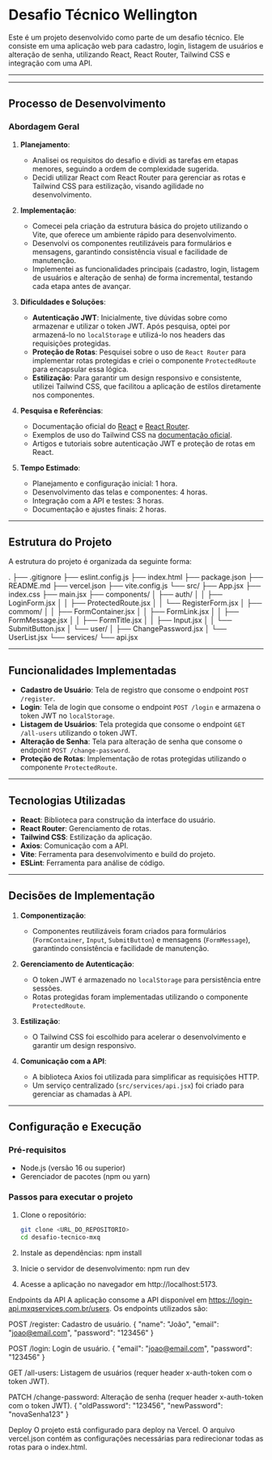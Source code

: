 # Desafio Técnico Wellington

Este é um projeto desenvolvido como parte de um desafio técnico. Ele consiste em uma aplicação web para cadastro, login, listagem de usuários e alteração de senha, utilizando React, React Router, Tailwind CSS e integração com uma API.

---

---

## Processo de Desenvolvimento

### Abordagem Geral

1. **Planejamento**:
   - Analisei os requisitos do desafio e dividi as tarefas em etapas menores, seguindo a ordem de complexidade sugerida.
   - Decidi utilizar React com React Router para gerenciar as rotas e Tailwind CSS para estilização, visando agilidade no desenvolvimento.

2. **Implementação**:
   - Comecei pela criação da estrutura básica do projeto utilizando o Vite, que oferece um ambiente rápido para desenvolvimento.
   - Desenvolvi os componentes reutilizáveis para formulários e mensagens, garantindo consistência visual e facilidade de manutenção.
   - Implementei as funcionalidades principais (cadastro, login, listagem de usuários e alteração de senha) de forma incremental, testando cada etapa antes de avançar.

3. **Dificuldades e Soluções**:
   - **Autenticação JWT**: Inicialmente, tive dúvidas sobre como armazenar e utilizar o token JWT. Após pesquisa, optei por armazená-lo no `localStorage` e utilizá-lo nos headers das requisições protegidas.
   - **Proteção de Rotas**: Pesquisei sobre o uso de `React Router` para implementar rotas protegidas e criei o componente `ProtectedRoute` para encapsular essa lógica.
   - **Estilização**: Para garantir um design responsivo e consistente, utilizei Tailwind CSS, que facilitou a aplicação de estilos diretamente nos componentes.

4. **Pesquisa e Referências**:
   - Documentação oficial do [React](https://reactjs.org/) e [React Router](https://reactrouter.com/).
   - Exemplos de uso do Tailwind CSS na [documentação oficial](https://tailwindcss.com/).
   - Artigos e tutoriais sobre autenticação JWT e proteção de rotas em React.

5. **Tempo Estimado**:
   - Planejamento e configuração inicial: 1 hora.
   - Desenvolvimento das telas e componentes: 4 horas.
   - Integração com a API e testes: 3 horas.
   - Documentação e ajustes finais: 2 horas.

---

## Estrutura do Projeto

A estrutura do projeto é organizada da seguinte forma:

. ├── .gitignore ├── eslint.config.js ├── index.html ├── package.json ├── README.md ├── vercel.json ├── vite.config.js └── src/ ├── App.jsx ├── index.css ├── main.jsx ├── components/ │ ├── auth/ │ │ ├── LoginForm.jsx │ │ ├── ProtectedRoute.jsx │ │ └── RegisterForm.jsx │ ├── commom/ │ │ ├── FormContainer.jsx │ │ ├── FormLink.jsx │ │ ├── FormMessage.jsx │ │ ├── FormTitle.jsx │ │ ├── Input.jsx │ │ └── SubmitButton.jsx │ └── user/ │ ├── ChangePassword.jsx │ └── UserList.jsx └── services/ └── api.jsx

---

## Funcionalidades Implementadas

- **Cadastro de Usuário**: Tela de registro que consome o endpoint `POST /register`.
- **Login**: Tela de login que consome o endpoint `POST /login` e armazena o token JWT no `localStorage`.
- **Listagem de Usuários**: Tela protegida que consome o endpoint `GET /all-users` utilizando o token JWT.
- **Alteração de Senha**: Tela para alteração de senha que consome o endpoint `POST /change-password`.
- **Proteção de Rotas**: Implementação de rotas protegidas utilizando o componente `ProtectedRoute`.

---

## Tecnologias Utilizadas

- **React**: Biblioteca para construção da interface do usuário.
- **React Router**: Gerenciamento de rotas.
- **Tailwind CSS**: Estilização da aplicação.
- **Axios**: Comunicação com a API.
- **Vite**: Ferramenta para desenvolvimento e build do projeto.
- **ESLint**: Ferramenta para análise de código.

---

## Decisões de Implementação

1. **Componentização**: 
   - Componentes reutilizáveis foram criados para formulários (`FormContainer`, `Input`, `SubmitButton`) e mensagens (`FormMessage`), garantindo consistência e facilidade de manutenção.
   
2. **Gerenciamento de Autenticação**:
   - O token JWT é armazenado no `localStorage` para persistência entre sessões.
   - Rotas protegidas foram implementadas utilizando o componente `ProtectedRoute`.

3. **Estilização**:
   - O Tailwind CSS foi escolhido para acelerar o desenvolvimento e garantir um design responsivo.

4. **Comunicação com a API**:
   - A biblioteca Axios foi utilizada para simplificar as requisições HTTP.
   - Um serviço centralizado (`src/services/api.jsx`) foi criado para gerenciar as chamadas à API.

---

## Configuração e Execução

### Pré-requisitos

- Node.js (versão 16 ou superior)
- Gerenciador de pacotes (npm ou yarn)

### Passos para executar o projeto

1. Clone o repositório:
   ```bash
   git clone <URL_DO_REPOSITORIO>
   cd desafio-tecnico-mxq

2. Instale as dependências:
   npm install

3. Inicie o servidor de desenvolvimento:
    npm run dev

4. Acesse a aplicação no navegador em http://localhost:5173.

Endpoints da API
A aplicação consome a API disponível em https://login-api.mxqservices.com.br/users. Os endpoints utilizados são:

POST /register: Cadastro de usuário.
{
  "name": "João",
  "email": "joao@email.com",
  "password": "123456"
}

POST /login: Login de usuário.
{
  "email": "joao@email.com",
  "password": "123456"
}

GET /all-users: Listagem de usuários (requer header x-auth-token com o token JWT).

PATCH /change-password: Alteração de senha (requer header x-auth-token com o token JWT).
{
  "oldPassword": "123456",
  "newPassword": "novaSenha123"
}

Deploy
O projeto está configurado para deploy na Vercel. O arquivo vercel.json contém as configurações necessárias para redirecionar todas as rotas para o index.html.